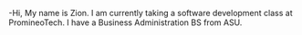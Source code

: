 -Hi, My name is Zion. I am currently taking a software development class at PromineoTech.
I have a Business Administration BS from ASU. 
 

 
  


<!---
zionkeb/zionkeb is a ✨ special ✨ repository because its `README.md` (this file) appears on your GitHub profile.
You can click the Preview link to take a look at your changes.
--->
